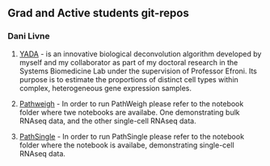 Grad and Active students git-repos
--------------------------------------------------------------------------------------------------------------------------

### Dani Livne ###

1. [YADA](https://github.com/zurkin1/Yada) - is an innovative biological deconvolution algorithm developed by myself and my collaborator as part of my doctoral research in the Systems Biomedicine Lab under the supervision of Professor Efroni. Its purpose is to estimate the proportions of distinct cell types within complex, heterogeneous gene expression samples.

2. [Pathweigh](https://github.com/zurkin1/Pathweigh) - In order to run PathWeigh please refer to the notebook folder where twe notebooks are availabe. One demonstrating bulk RNAseq data, and the other single-cell RNAseq data.

3. [PathSingle](https://github.com/zurkin1/PathSingle) - In order to run PathSingle please refer to the notebook folder where the notebook is availabe, demonstrating single-cell RNAseq data.

